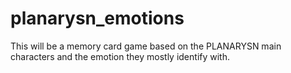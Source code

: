 # planarysn_emotions
This will be a memory card game based on the PLANARYSN main characters and the emotion they mostly identify with.

